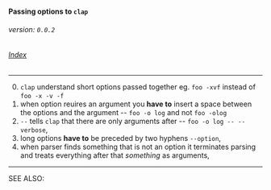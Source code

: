 #### Passing options to `clap`
###### _version: `0.0.2`_

###### [Index](index.mdown)
----


0.  `clap` understand short options passed together eg. `foo -xvf` instead of `foo -x -v -f`
1.  when option reuires an argument you **have to** insert a space between the options and the argument -- `foo -o log` and not `foo -olog`
2.  `--` tells `clap` that there are only arguments after -- `foo -o log -- --verbose`,
3.  long options **have to** be preceded by two hyphens `--option`,
4.  when parser finds something that is not an option it terminates parsing and treats everything after that *something* as arguments,


----

SEE ALSO:  
&nbsp;
